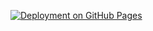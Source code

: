 [![Deployment on GitHub Pages](https://github.com/b0wter/shuffler-frontend/actions/workflows/build.yml/badge.svg?branch=master)](https://github.com/b0wter/shuffler-frontend/actions/workflows/build.yml)
